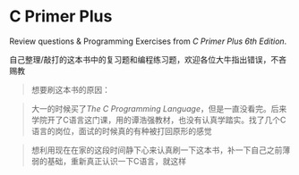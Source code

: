 # C Primer Plus
Review questions &amp; Programming Exercises from *C Primer Plus 6th Edition*.

自己整理/敲打的这本书中的复习题和编程练习题，欢迎各位大牛指出错误，不吝赐教

> 想要刷这本书的原因：

> 大一的时候买了*The C Programming Language*，但是一直没看完。后来学院开了C语言这门课，用的谭浩强教材，也没有认真学踏实。找了几个C语言的岗位，面试的时候真的有种被打回原形的感觉

> 想利用现在在家的这段时间静下心来认真刷一下这本书，补一下自己之前薄弱的基础，重新真正认识一下C语言，就这样
